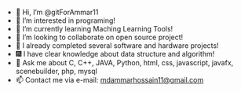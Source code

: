 - 👋 Hi, I’m @gitForAmmar11
- 👀 I’m interested in programing!
- 🌱 I’m currently learning Maching Learning Tools!
- 💞️ I’m looking to collaborate on open source project!
- 🎡 I already completed several software and hardware projects!
- 🎆 I have clear knowledge about data structure and algorithm!
- 💬 Ask me about C, C++, JAVA, Python, html, css, javascript, javafx, scenebuilder, php, mysql
- 📫 Contact me via e-mail: mdammarhossain11@gmail.com
<!---
gitForAmmar11/gitForAmmar11 is a ✨ special ✨ repository because its `README.md` (this file) appears on your GitHub profile.
You can click the Preview link to take a look at your changes.
--->
